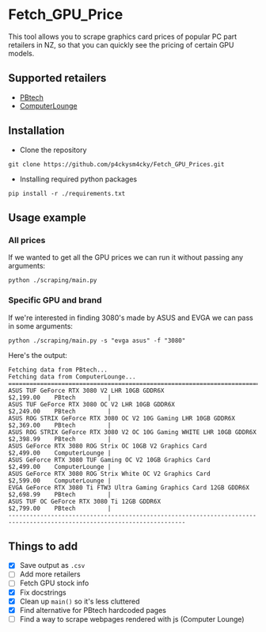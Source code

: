 # Fetch_GPU_Price

This tool allows you to scrape graphics card prices of popular PC part retailers in NZ, so that you can quickly see the pricing of certain GPU models. 



## Supported retailers

* [PBtech](https://www.pbtech.co.nz/)
* [ComputerLounge](https://www.computerlounge.co.nz/)



## Installation

* Clone the repository

```
git clone https://github.com/p4ckysm4cky/Fetch_GPU_Prices.git
```

* Installing required python packages

```
pip install -r ./requirements.txt
```



## Usage example

### All prices

If we wanted to get all the GPU prices we can run it without passing any arguments:

```
python ./scraping/main.py
```

### Specific GPU and brand

If we're interested in finding 3080's made by ASUS and EVGA we can pass in some arguments:

```
python ./scraping/main.py -s "evga asus" -f "3080"
```

Here's the output:

```
Fetching data from PBtech...
Fetching data from ComputerLounge...
========================================================================================================================
ASUS TUF GeForce RTX 3080 V2 LHR 10GB GDDR6X                                               $2,199.00    PBtech         |
ASUS TUF GeForce RTX 3080 OC V2 LHR 10GB GDDR6X                                            $2,249.00    PBtech         |
ASUS ROG STRIX GeForce RTX 3080 OC V2 10G Gaming LHR 10GB GDDR6X                           $2,369.00    PBtech         |
ASUS ROG STRIX GeForce RTX 3080 V2 OC 10G Gaming WHITE LHR 10GB GDDR6X                     $2,398.99    PBtech         |
ASUS GeForce RTX 3080 ROG Strix OC 10GB V2 Graphics Card                                   $2,499.00    ComputerLounge |
ASUS GeForce RTX 3080 TUF Gaming OC V2 10GB Graphics Card                                  $2,499.00    ComputerLounge |
ASUS GeForce RTX 3080 ROG Strix White OC V2 Graphics Card                                  $2,599.00    ComputerLounge |
EVGA GeForce RTX 3080 Ti FTW3 Ultra Gaming Graphics Card 12GB GDDR6X                       $2,698.99    PBtech         |
ASUS TUF OC GeForce RTX 3080 Ti 12GB GDDR6X                                                $2,799.00    PBtech         |
------------------------------------------------------------------------------------------------------------------------
```



## Things to add

- [x] Save output as `.csv`
- [ ] Add more retailers
- [ ] Fetch GPU stock info
- [x] Fix docstrings
- [x] Clean up `main()` so it's less cluttered
- [x] Find alternative for PBtech hardcoded pages
- [ ] Find a way to scrape webpages rendered with js (Computer Lounge)